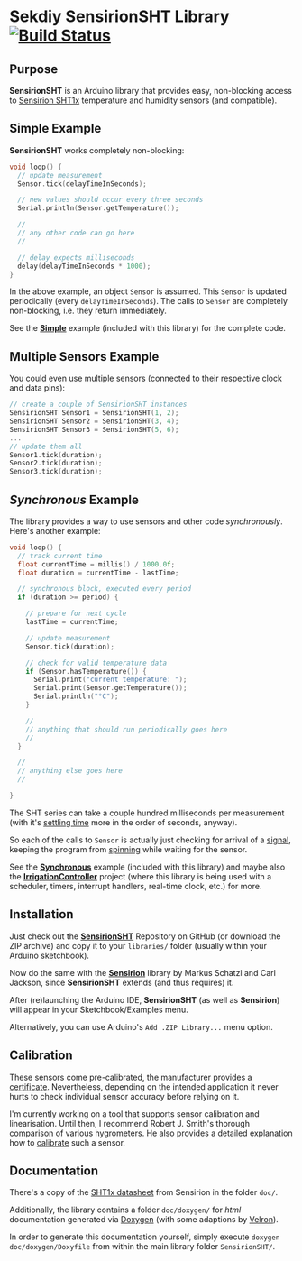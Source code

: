 # Sekdiy SensirionSHT Library [![Build Status](https://travis-ci.org/sekdiy/SensirionSHT.svg?branch=master)](https://travis-ci.org/sekdiy/SensirionSHT)

## Purpose ##

**SensirionSHT** is an Arduino library that provides easy, non-blocking access to [Sensirion SHT1x](http://www.sensirion.com/en/products/humidity-temperature) temperature and humidity sensors (and compatible).

## Simple Example ##

**SensirionSHT** works completely non-blocking:

```c++
void loop() {
  // update measurement
  Sensor.tick(delayTimeInSeconds);

  // new values should occur every three seconds
  Serial.println(Sensor.getTemperature());

  //
  // any other code can go here
  //

  // delay expects milliseconds
  delay(delayTimeInSeconds * 1000);
}
```

In the above example, an object `Sensor` is assumed.
This `Sensor` is updated periodically (every `delayTimeInSeconds`). The calls to `Sensor` are completely non-blocking, i.e. they return immediately.

See the [**Simple**](examples/Simple/Simple.ino) example (included with this library) for the complete code.

## Multiple Sensors Example ##

You could even use multiple sensors (connected to their respective clock and data pins):

```c++
// create a couple of SensirionSHT instances
SensirionSHT Sensor1 = SensirionSHT(1, 2);
SensirionSHT Sensor2 = SensirionSHT(3, 4);
SensirionSHT Sensor3 = SensirionSHT(5, 6);
...
// update them all
Sensor1.tick(duration);
Sensor2.tick(duration);
Sensor3.tick(duration);
```

## *Synchronous* Example ##

The library provides a way to use sensors and other code *synchronously*. Here's another example:

```c++
void loop() {
  // track current time
  float currentTime = millis() / 1000.0f;
  float duration = currentTime - lastTime;

  // synchronous block, executed every period
  if (duration >= period) {

    // prepare for next cycle
    lastTime = currentTime;

    // update measurement
    Sensor.tick(duration);

    // check for valid temperature data
    if (Sensor.hasTemperature()) {
      Serial.print("current temperature: ");
      Serial.print(Sensor.getTemperature());
      Serial.println("°C");
    }

    //
    // anything that should run periodically goes here
    //
  }

  //
  // anything else goes here
  //

}
```

The SHT series can take a couple hundred milliseconds per measurement (with it's [settling time](https://en.wikipedia.org/wiki/Settling_time) more in the order of seconds, anyway).

So each of the calls to `Sensor` is actually just checking for arrival of a [signal](https://en.wikipedia.org/wiki/Reactive_system), keeping the program from [spinning](https://en.wikipedia.org/wiki/Busy_waiting) while waiting for the sensor.

See the [**Synchronous**](examples/Synchronous/Synchronous.ino) example (included with this library) and maybe also the [**IrrigationController**](https://github.com/sekdiy/IrrigationController) project (where this library is being used with a scheduler, timers, interrupt handlers, real-time clock, etc.) for more.

## Installation ##

Just check out the [**SensirionSHT**](https://github.com/sekdiy/SensirionSHT) Repository on GitHub (or download the ZIP archive) and copy it to your `libraries/` folder (usually within your Arduino sketchbook).

Now do the same with the [**Sensirion**](http://playground.arduino.cc/Code/Sensirion) library by Markus Schatzl and Carl Jackson, since **SensirionSHT** extends (and thus requires) it.

After (re)launching the Arduino IDE, **SensirionSHT** (as well as **Sensirion**) will appear in your Sketchbook/Examples menu.

Alternatively, you can use Arduino's `Add .ZIP Library...` menu option.

## Calibration ##

These sensors come pre-calibrated, the manufacturer provides a [certificate](doc/Sensirion_Humidity_SHTxx_Calibration_Certification.pdf).
Nevertheless, depending on the intended application it never hurts to check individual sensor accuracy before relying on it.

I'm currently working on a tool that supports sensor calibration and linearisation.
Until then, I recommend Robert J. Smith's thorough [comparison](http://www.kandrsmith.org/RJS/Misc/hygrometers.html) of various hygrometers. He also provides a detailed explanation how to [calibrate](http://www.kandrsmith.org/RJS/Misc/Hygrometers/calib_many.html) such a sensor.

## Documentation ##

There's a copy of the [SHT1x datasheet](http://www.sensirion.com/fileadmin/user_upload/customers/sensirion/Dokumente/Humidity/Sensirion_Humidity_SHT1x_Datasheet_V5.pdf) from Sensirion in the folder `doc/`.

Additionally, the library contains a folder `doc/doxygen/` for  *html* documentation generated via [Doxygen](https://github.com/doxygen/doxygen) (with some adaptions by [Velron](https://github.com/Velron/doxygen-bootstrapped)).

In order to generate this documentation yourself, simply execute `doxygen doc/doxygen/Doxyfile` from within the main library folder `SensirionSHT/`.
